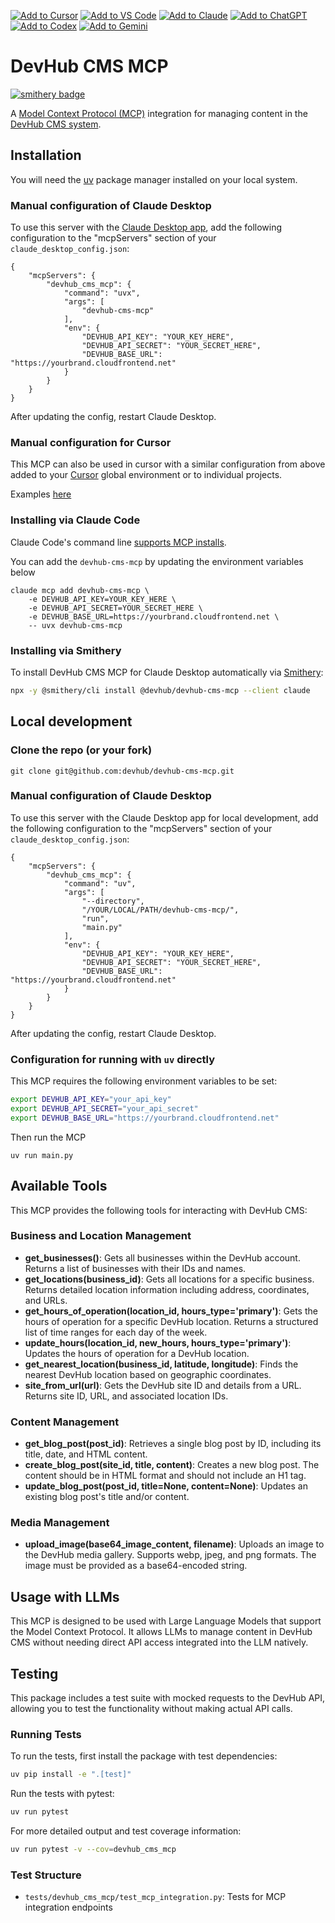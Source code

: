 [![Add to Cursor](https://fastmcp.me/badges/cursor_dark.svg)](https://fastmcp.me/MCP/Details/1218/devhub-cms)
[![Add to VS Code](https://fastmcp.me/badges/vscode_dark.svg)](https://fastmcp.me/MCP/Details/1218/devhub-cms)
[![Add to Claude](https://fastmcp.me/badges/claude_dark.svg)](https://fastmcp.me/MCP/Details/1218/devhub-cms)
[![Add to ChatGPT](https://fastmcp.me/badges/chatgpt_dark.svg)](https://fastmcp.me/MCP/Details/1218/devhub-cms)
[![Add to Codex](https://fastmcp.me/badges/codex_dark.svg)](https://fastmcp.me/MCP/Details/1218/devhub-cms)
[![Add to Gemini](https://fastmcp.me/badges/gemini_dark.svg)](https://fastmcp.me/MCP/Details/1218/devhub-cms)

# DevHub CMS MCP

[![smithery badge](https://smithery.ai/badge/@devhub/devhub-cms-mcp)](https://smithery.ai/server/@devhub/devhub-cms-mcp)

A [Model Context Protocol (MCP)](https://modelcontextprotocol.io/) integration for managing content in the [DevHub CMS system](https://www.devhub.com/).

## Installation

You will need the [uv](https://github.com/astral-sh/uv) package manager installed on your local system.

### Manual configuration of Claude Desktop

To use this server with the [Claude Desktop app](https://claude.ai/download), add the following configuration to the "mcpServers" section of your `claude_desktop_config.json`:

```
{
    "mcpServers": {
        "devhub_cms_mcp": {
            "command": "uvx",
            "args": [
                "devhub-cms-mcp"
            ],
            "env": {
                "DEVHUB_API_KEY": "YOUR_KEY_HERE",
                "DEVHUB_API_SECRET": "YOUR_SECRET_HERE",
                "DEVHUB_BASE_URL": "https://yourbrand.cloudfrontend.net"
            }
        }
    }
}
```

After updating the config, restart Claude Desktop.

### Manual configuration for Cursor

This MCP can also be used in cursor with a similar configuration from above added to your [Cursor](https://www.cursor.com/) global environment or to individual projects.

Examples [here](https://docs.cursor.com/context/model-context-protocol#configuring-mcp-servers)

### Installing via Claude Code

Claude Code's command line [supports MCP installs](https://docs.anthropic.com/en/docs/agents-and-tools/claude-code/tutorials#set-up-model-context-protocol-mcp).

You can add the `devhub-cms-mcp` by updating the environment variables below

```
claude mcp add devhub-cms-mcp \
    -e DEVHUB_API_KEY=YOUR_KEY_HERE \
    -e DEVHUB_API_SECRET=YOUR_SECRET_HERE \
    -e DEVHUB_BASE_URL=https://yourbrand.cloudfrontend.net \
    -- uvx devhub-cms-mcp
```

### Installing via Smithery

To install DevHub CMS MCP for Claude Desktop automatically via [Smithery](https://smithery.ai/server/@devhub/devhub-cms-mcp):

```bash
npx -y @smithery/cli install @devhub/devhub-cms-mcp --client claude
```

## Local development

### Clone the repo (or your fork)

```
git clone git@github.com:devhub/devhub-cms-mcp.git
```

### Manual configuration of Claude Desktop

To use this server with the Claude Desktop app for local development, add the following configuration to the "mcpServers" section of your `claude_desktop_config.json`:

```
{
    "mcpServers": {
        "devhub_cms_mcp": {
            "command": "uv",
            "args": [
                "--directory",
                "/YOUR/LOCAL/PATH/devhub-cms-mcp/",
                "run",
                "main.py"
            ],
            "env": {
                "DEVHUB_API_KEY": "YOUR_KEY_HERE",
                "DEVHUB_API_SECRET": "YOUR_SECRET_HERE",
                "DEVHUB_BASE_URL": "https://yourbrand.cloudfrontend.net"
            }
        }
    }
}
```

After updating the config, restart Claude Desktop.

### Configuration for running with `uv` directly

This MCP requires the following environment variables to be set:

```bash
export DEVHUB_API_KEY="your_api_key"
export DEVHUB_API_SECRET="your_api_secret"
export DEVHUB_BASE_URL="https://yourbrand.cloudfrontend.net"
```

Then run the MCP

```
uv run main.py
```

## Available Tools

This MCP provides the following tools for interacting with DevHub CMS:

### Business and Location Management

- **get_businesses()**: Gets all businesses within the DevHub account. Returns a list of businesses with their IDs and names.
- **get_locations(business_id)**: Gets all locations for a specific business. Returns detailed location information including address, coordinates, and URLs.
- **get_hours_of_operation(location_id, hours_type='primary')**: Gets the hours of operation for a specific DevHub location. Returns a structured list of time ranges for each day of the week.
- **update_hours(location_id, new_hours, hours_type='primary')**: Updates the hours of operation for a DevHub location.
- **get_nearest_location(business_id, latitude, longitude)**: Finds the nearest DevHub location based on geographic coordinates.
- **site_from_url(url)**: Gets the DevHub site ID and details from a URL. Returns site ID, URL, and associated location IDs.

### Content Management

- **get_blog_post(post_id)**: Retrieves a single blog post by ID, including its title, date, and HTML content.
- **create_blog_post(site_id, title, content)**: Creates a new blog post. The content should be in HTML format and should not include an H1 tag.
- **update_blog_post(post_id, title=None, content=None)**: Updates an existing blog post's title and/or content.

### Media Management

- **upload_image(base64_image_content, filename)**: Uploads an image to the DevHub media gallery. Supports webp, jpeg, and png formats. The image must be provided as a base64-encoded string.

## Usage with LLMs

This MCP is designed to be used with Large Language Models that support the Model Context Protocol. It allows LLMs to manage content in DevHub CMS without needing direct API access integrated into the LLM natively.

## Testing

This package includes a test suite with mocked requests to the DevHub API, allowing you to test the functionality without making actual API calls.

### Running Tests

To run the tests, first install the package with test dependencies:

```bash
uv pip install -e ".[test]"
```

Run the tests with pytest:

```bash
uv run pytest
```

For more detailed output and test coverage information:

```bash
uv run pytest -v --cov=devhub_cms_mcp
```

### Test Structure

- `tests/devhub_cms_mcp/test_mcp_integration.py`: Tests for MCP integration endpoints
